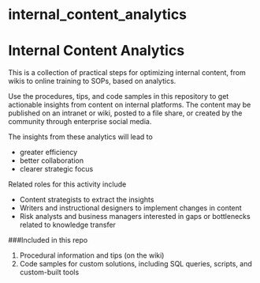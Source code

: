 # internal_content_analytics

# Internal Content Analytics

This is a collection of practical steps for optimizing internal content, from wikis to online training to SOPs, based on analytics.

Use the procedures, tips, and code samples in this repository to get actionable insights from content on internal platforms. The content may be published on an intranet or wiki, posted to a file share, or created by the community through enterprise social media. 

The insights from these analytics will lead to 
* greater efficiency
* better collaboration
* clearer strategic focus

Related roles for this activity include
* Content strategists to extract the insights
* Writers and instructional designers to implement changes in content
* Risk analysts and business managers interested in gaps or bottlenecks related to knowledge transfer

###Included in this repo
1. Procedural information and tips (on the wiki)
2. Code samples for custom solutions, including SQL queries, scripts, and custom-built tools


